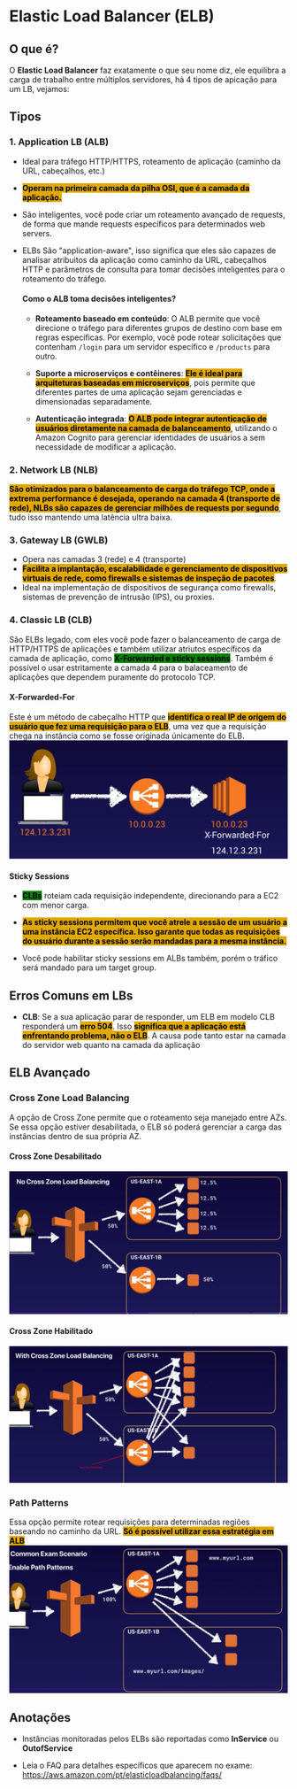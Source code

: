 # Elastic Load Balancer (ELB)
## O que é?
O **Elastic Load Balancer** faz exatamente o que seu nome diz, ele equilibra a carga de trabalho entre múltiplos servidores, há 4 tipos de apicação para um LB, vejamos:

## Tipos 
### 1. Application LB (ALB)
- Ideal para tráfego HTTP/HTTPS, roteamento de aplicação (caminho da URL, cabeçalhos, etc.)
- <span style="background-color: #e0a800; color: black;font-weight:bold">Operam na primeira camada da pilha OSI, que é a camada da aplicação.</span>

- São inteligentes, você pode criar um roteamento avançado de requests, de forma que mande requests específicos para determinados web servers.

- ELBs São "application-aware", isso significa que eles são capazes de analisar atribuitos da aplicação como caminho da URL, cabeçalhos HTTP e parâmetros de consulta para tomar decisões inteligentes para o roteamento do tráfego.

    #### Como o ALB toma decisões inteligentes?
    -  **Roteamento baseado em conteúdo**: O ALB permite que você direcione o tráfego para diferentes grupos de destino com base em regras específicas. Por exemplo, você pode rotear solicitações que contenham `/login` para um servidor específico e `/products` para outro.

    - **Suporte a microserviços e contêineres**: <span style="background-color: #e0a800; color: black;font-weight:bold">Ele é ideal para arquiteturas baseadas em microserviços</span>, pois permite que diferentes partes de uma aplicação sejam gerenciadas e dimensionadas separadamente.

    - **Autenticação integrada**: <span style="background-color: #e0a800; color: black;font-weight:bold">O ALB pode integrar autenticação de usuários diretamente na camada de balanceamento</span>, utilizando o Amazon Cognito para gerenciar identidades de usuários a sem necessidade de modificar a aplicação.


### 2. Network LB (NLB)
<span style="background-color: #e0a800; color: black;font-weight:bold">São otimizados para o balanceamento de carga do tráfego TCP, onde a extrema performance é desejada, operando na camada 4 (transporte de rede), NLBs são capazes de gerenciar milhões de requests por segundo</span>, tudo isso mantendo uma latência ultra baixa.

### 3. Gateway LB (GWLB)
- Opera nas camadas 3 (rede) e 4 (transporte)
- <span style="background-color: #e0a800; color: black;font-weight:bold">Facilita  a implantação, escalabilidade e gerenciamento de dispositivos virtuais de rede, como firewalls e sistemas de inspeção de pacotes</span>.
- Ideal na implementação de dispositivos de segurança como firewalls, sistemas de prevenção de intrusão (IPS), ou proxies.

### 4. Classic LB (CLB)
São ELBs legado, com eles você pode fazer o balanceamento de carga de HTTP/HTTPS de aplicações e também utilizar atriutos específicos da camada de aplicação, como <span style="background-color: green; color: black;font-weight:bold">X-Forwarded e sticky sessions</span>. Também é possível o usar estritamente a camada 4 para o balaceamento de aplicações que dependem puramente do protocolo TCP.

#### X-Forwarded-For
Este é um método de cabeçalho HTTP que <span style="background-color: #e0a800; color: black;font-weight:bold">identifica o real IP de origem do usuário que fez uma requisição para o ELB</span>, uma vez que a requisição chega na instância como se fosse originada únicamente do ELB.
![Diagrama X-Forwarded-For](xForwarded.png)

#### Sticky Sessions
- <span style="background-color: green; color: black;font-weight:bold">CLBs</span> roteiam cada requisição independente, direcionando para a EC2 com menor carga.

- <span style="background-color: #e0a800; color: black;font-weight:bold"> As sticky sessions permitem que você atrele a sessão de um usuário a uma instância EC2 específica. Isso garante que todas as requisições do usuário durante a sessão serão mandadas para a mesma instância.</span>

- Você pode habilitar sticky sessions em ALBs também, porém o tráfico será mandado para um target group.


## Erros Comuns em LBs
- **CLB**: Se a sua aplicação parar de responder, um ELB em modelo CLB responderá um <span style="background-color: #e0a800; color: black;font-weight:bold">erro 504</span>. Isso <span style="background-color: #e0a800; color: black;font-weight:bold">significa que a aplicação está enfrentando problema, não o ELB</span>. A causa pode tanto estar na camada do servidor web quanto na camada da aplicação

## ELB Avançado

### Cross Zone Load Balancing
A opção de Cross Zone permite que o roteamento seja manejado entre AZs. Se essa opção estiver desabilitada, o ELB só poderá gerenciar a carga das instâncias dentro de sua própria AZ.

#### Cross Zone Desabilitado
![Diagrama - Cross Zone Desabilitado](noCrossZone.png)

#### Cross Zone Habilitado
![Diagrama - Cross Zone Habilitado](crossZone.png)


### Path Patterns
Essa opção permite rotear requisições para determinadas regiões baseando no caminho da URL.  <span style="background-color: #e0a800; color: black;font-weight:bold">Só é possível utilizar essa estratégia em ALB</span>
![Diagrama - Path Patterns](pathPatterns.png)

## Anotações
- Instâncias monitoradas pelos ELBs são reportadas como **InService** ou **OutofService**

- Leia o FAQ para detalhes específicos que aparecem no exame: https://aws.amazon.com/pt/elasticloadbalancing/faqs/